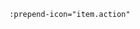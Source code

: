         :prepend-icon="item.action"

<template>
  <v-navigation-drawer
    v-model="drawer"
    color="#00ff00"
    app="true"
    mini-variant
    mini-variant-width="110"
    mobile-breakpoint="700px"
  >
    <v-btn color="blue" @click.stop="drawer = !drawer" dark block tile
      >Log in</v-btn
    >

    <v-avatar class="d-block text-center mx-auto mt-4 mb-10" size="80">
      <v-btn class="ma-2" outlined large fab color="white">
        <v-icon color="" x-large>mdi-basket</v-icon>
      </v-btn>
    </v-avatar>

    <v-card flat color="#151515" class="rounded-xl mx-4 py-10">
      <v-list flat class="" dark>
        <v-list-item-group v-model="selectedItem">
          <v-list-item
            v-for="(item, i) in items"
            :key="i"
            active-class="border"
            v-slot="{ active }"
            :ripple="false"
          >
            <v-list-item-content>
              <v-icon
                v-text="item.icon"
                :color="active ? 'white' : 'grey lighten-1'"
              ></v-icon>
            </v-list-item-content>
          </v-list-item>
        </v-list-item-group>
      </v-list>
    </v-card>

    <div
      style="
        position: absolute;
        bottom: 20px;
        margin-left: auto;
        margin-right: auto;
        left: 0;
        right: 0;
        text-align: center;
      "
    >
      <v-avatar size="40">
        <v-img
          src="https://cdn.vuetifyjs.com/images/lists/1.jpg"
          class="image"
        ></v-img>
      </v-avatar>
    </div>
  </v-navigation-drawer>
</template>

<script lang="ts">
export default {
  name: "SideBar",
  data: () => ({
    wid: window.screen.width > 700 ? false : true,
    selectedItem: 0,
    items: [
      { icon: "mdi-home-outline" },
      { icon: "mdi-cart-outline" },
      { icon: "mdi-store-outline" },
      { icon: "mdi-calendar-check-outline" },
      { icon: "mdi-apps" },
    ],
  }),
  props: ["drawer"],
  watch: {
    drawer(value) {
      return value;
    },
  },
};
</script>

<style>
.border {
  margin: 0px 8px;
  background: #6f0dff;
  border-radius: 15px;
  text-decoration: none;
  width: 60px;
  height: 60px;
}
.v-list-item-group .v-list-item--active {
  color: white !important;
}
.v-list-item__content {
  padding: 20px 0 !important;
}
.image {
  border: 1px solid white;
}
</style>

